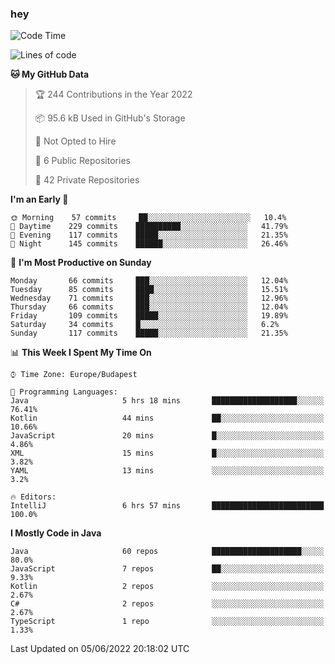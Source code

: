 ### hey

<!--START_SECTION:waka-->
![Code Time](http://img.shields.io/badge/Code%20Time-791%20hrs%2046%20mins-blue)

![Lines of code](https://img.shields.io/badge/From%20Hello%20World%20I%27ve%20Written-507%20Thousand%20lines%20of%20code-blue)

**🐱 My GitHub Data** 

> 🏆 244 Contributions in the Year 2022
 > 
> 📦 95.6 kB Used in GitHub's Storage 
 > 
> 🚫 Not Opted to Hire
 > 
> 📜 6 Public Repositories 
 > 
> 🔑 42 Private Repositories  
 > 
**I'm an Early 🐤** 

```text
🌞 Morning    57 commits     ██░░░░░░░░░░░░░░░░░░░░░░░   10.4% 
🌆 Daytime    229 commits    ██████████░░░░░░░░░░░░░░░   41.79% 
🌃 Evening    117 commits    █████░░░░░░░░░░░░░░░░░░░░   21.35% 
🌙 Night      145 commits    ██████░░░░░░░░░░░░░░░░░░░   26.46%

```
📅 **I'm Most Productive on Sunday** 

```text
Monday       66 commits     ███░░░░░░░░░░░░░░░░░░░░░░   12.04% 
Tuesday      85 commits     ████░░░░░░░░░░░░░░░░░░░░░   15.51% 
Wednesday    71 commits     ███░░░░░░░░░░░░░░░░░░░░░░   12.96% 
Thursday     66 commits     ███░░░░░░░░░░░░░░░░░░░░░░   12.04% 
Friday       109 commits    █████░░░░░░░░░░░░░░░░░░░░   19.89% 
Saturday     34 commits     █░░░░░░░░░░░░░░░░░░░░░░░░   6.2% 
Sunday       117 commits    █████░░░░░░░░░░░░░░░░░░░░   21.35%

```


📊 **This Week I Spent My Time On** 

```text
⌚︎ Time Zone: Europe/Budapest

💬 Programming Languages: 
Java                     5 hrs 18 mins       ███████████████████░░░░░░   76.41% 
Kotlin                   44 mins             ██░░░░░░░░░░░░░░░░░░░░░░░   10.66% 
JavaScript               20 mins             █░░░░░░░░░░░░░░░░░░░░░░░░   4.86% 
XML                      15 mins             █░░░░░░░░░░░░░░░░░░░░░░░░   3.82% 
YAML                     13 mins             ░░░░░░░░░░░░░░░░░░░░░░░░░   3.2%

🔥 Editors: 
IntelliJ                 6 hrs 57 mins       █████████████████████████   100.0%

```

**I Mostly Code in Java** 

```text
Java                     60 repos            ████████████████████░░░░░   80.0% 
JavaScript               7 repos             ██░░░░░░░░░░░░░░░░░░░░░░░   9.33% 
Kotlin                   2 repos             ░░░░░░░░░░░░░░░░░░░░░░░░░   2.67% 
C#                       2 repos             ░░░░░░░░░░░░░░░░░░░░░░░░░   2.67% 
TypeScript               1 repo              ░░░░░░░░░░░░░░░░░░░░░░░░░   1.33%

```



 Last Updated on 05/06/2022 20:18:02 UTC
<!--END_SECTION:waka-->

